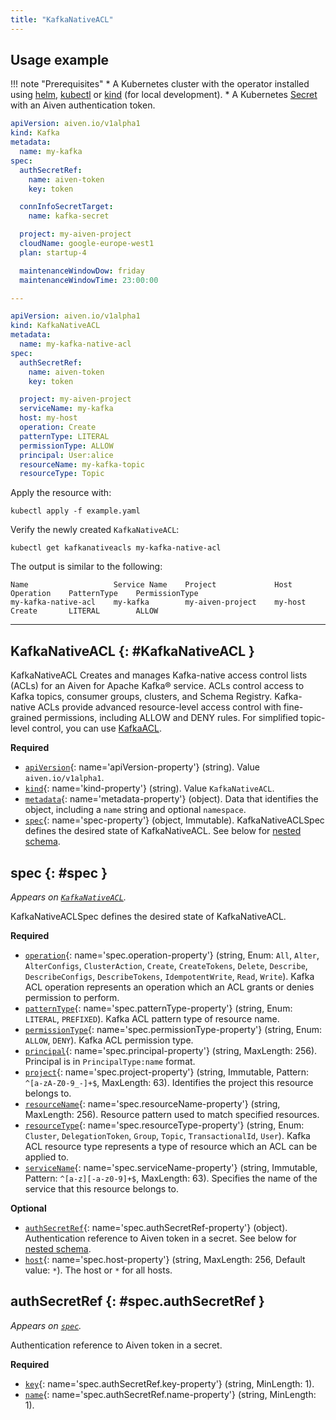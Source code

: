 ```yaml
---
title: "KafkaNativeACL"
---
```


## Usage example

!!! note "Prerequisites"
	* A Kubernetes cluster with the operator installed using [helm](../installation/helm.md), [kubectl](../installation/kubectl.md) or [kind](../contributing/developer-guide.md) (for local development).
	* A Kubernetes [Secret](../authentication.md) with an Aiven authentication token.

```yaml linenums="1"
apiVersion: aiven.io/v1alpha1
kind: Kafka
metadata:
  name: my-kafka
spec:
  authSecretRef:
    name: aiven-token
    key: token

  connInfoSecretTarget:
    name: kafka-secret

  project: my-aiven-project
  cloudName: google-europe-west1
  plan: startup-4

  maintenanceWindowDow: friday
  maintenanceWindowTime: 23:00:00

---

apiVersion: aiven.io/v1alpha1
kind: KafkaNativeACL
metadata:
  name: my-kafka-native-acl
spec:
  authSecretRef:
    name: aiven-token
    key: token

  project: my-aiven-project
  serviceName: my-kafka
  host: my-host
  operation: Create
  patternType: LITERAL
  permissionType: ALLOW
  principal: User:alice
  resourceName: my-kafka-topic
  resourceType: Topic
```

Apply the resource with:

```shell
kubectl apply -f example.yaml
```

Verify the newly created `KafkaNativeACL`:

```shell
kubectl get kafkanativeacls my-kafka-native-acl
```

The output is similar to the following:
```shell
Name                   Service Name    Project             Host       Operation    PatternType    PermissionType    
my-kafka-native-acl    my-kafka        my-aiven-project    my-host    Create       LITERAL        ALLOW             
```

---

## KafkaNativeACL {: #KafkaNativeACL }

KafkaNativeACL
Creates and manages Kafka-native access control lists (ACLs) for an Aiven for Apache Kafka® service.
ACLs control access to Kafka topics, consumer groups, clusters, and Schema Registry.
Kafka-native ACLs provide advanced resource-level access control with fine-grained permissions, including ALLOW and DENY rules.
For simplified topic-level control, you can use [KafkaACL](./kafkaacl.md).

**Required**

- [`apiVersion`](#apiVersion-property){: name='apiVersion-property'} (string). Value `aiven.io/v1alpha1`.
- [`kind`](#kind-property){: name='kind-property'} (string). Value `KafkaNativeACL`.
- [`metadata`](#metadata-property){: name='metadata-property'} (object). Data that identifies the object, including a `name` string and optional `namespace`.
- [`spec`](#spec-property){: name='spec-property'} (object, Immutable). KafkaNativeACLSpec defines the desired state of KafkaNativeACL. See below for [nested schema](#spec).

## spec {: #spec }

_Appears on [`KafkaNativeACL`](#KafkaNativeACL)._

KafkaNativeACLSpec defines the desired state of KafkaNativeACL.

**Required**

- [`operation`](#spec.operation-property){: name='spec.operation-property'} (string, Enum: `All`, `Alter`, `AlterConfigs`, `ClusterAction`, `Create`, `CreateTokens`, `Delete`, `Describe`, `DescribeConfigs`, `DescribeTokens`, `IdempotentWrite`, `Read`, `Write`). Kafka ACL operation represents an operation which an ACL grants or denies permission to perform.
- [`patternType`](#spec.patternType-property){: name='spec.patternType-property'} (string, Enum: `LITERAL`, `PREFIXED`). Kafka ACL pattern type of resource name.
- [`permissionType`](#spec.permissionType-property){: name='spec.permissionType-property'} (string, Enum: `ALLOW`, `DENY`). Kafka ACL permission type.
- [`principal`](#spec.principal-property){: name='spec.principal-property'} (string, MaxLength: 256). Principal is in `PrincipalType:name` format.
- [`project`](#spec.project-property){: name='spec.project-property'} (string, Immutable, Pattern: `^[a-zA-Z0-9_-]+$`, MaxLength: 63). Identifies the project this resource belongs to.
- [`resourceName`](#spec.resourceName-property){: name='spec.resourceName-property'} (string, MaxLength: 256). Resource pattern used to match specified resources.
- [`resourceType`](#spec.resourceType-property){: name='spec.resourceType-property'} (string, Enum: `Cluster`, `DelegationToken`, `Group`, `Topic`, `TransactionalId`, `User`). Kafka ACL resource type represents a type of resource which an ACL can be applied to.
- [`serviceName`](#spec.serviceName-property){: name='spec.serviceName-property'} (string, Immutable, Pattern: `^[a-z][-a-z0-9]+$`, MaxLength: 63). Specifies the name of the service that this resource belongs to.

**Optional**

- [`authSecretRef`](#spec.authSecretRef-property){: name='spec.authSecretRef-property'} (object). Authentication reference to Aiven token in a secret. See below for [nested schema](#spec.authSecretRef).
- [`host`](#spec.host-property){: name='spec.host-property'} (string, MaxLength: 256, Default value: `*`). The host or `*` for all hosts.

## authSecretRef {: #spec.authSecretRef }

_Appears on [`spec`](#spec)._

Authentication reference to Aiven token in a secret.

**Required**

- [`key`](#spec.authSecretRef.key-property){: name='spec.authSecretRef.key-property'} (string, MinLength: 1).
- [`name`](#spec.authSecretRef.name-property){: name='spec.authSecretRef.name-property'} (string, MinLength: 1).
